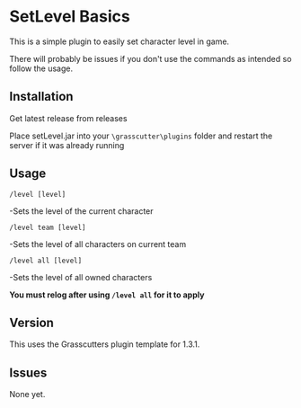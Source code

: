 # SetLevel Basics

This is a simple plugin to easily set character level in game.

There will probably be issues if you don't use the commands as intended so follow the usage.

## Installation

Get latest release from releases

Place setLevel.jar into your `\grasscutter\plugins` folder and restart the server if it was already running

## Usage

`/level [level]`

-Sets the level of the current character

`/level team [level]`

-Sets the level of all characters on current team

`/level all [level]`

-Sets the level of all owned characters

**You must relog after using `/level all` for it to apply**

## Version

This uses the Grasscutters plugin template for 1.3.1.

## Issues

None yet.
